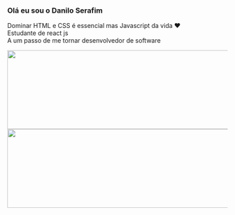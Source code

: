 ### Olá eu sou o Danilo Serafim



Dominar HTML e CSS é essencial mas Javascript da vida ♥<br>
Estudante de react js <br>
A um passo de me tornar desenvolvedor de software


<div align="center">
  <a href="https://github.com/danilobserafim">
  <img height="180em" width="550px" src="https://github-readme-stats.vercel.app/api?username=danilobserafim&show_icons=true&theme=merko&include_all_commits=true&count_private=true"/>
  <img height="180em" width="550px" src="https://github-readme-stats.vercel.app/api/top-langs/?username=danilobserafim&layout=compact&langs_count=7&theme=merko"/>
</div>
